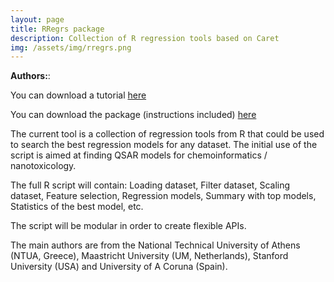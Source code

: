 ```yaml
---
layout: page
title: RRegrs package
description: Collection of R regression tools based on Caret
img: /assets/img/rregrs.png
---
```


<strong>Authors:</strong>:

You can download a tutorial <a href="http://www.enanomapper.net/sites/default/files/presentations/enanomapper_tutorial_rregrs_package_v1.pdf" target="_blank">here</a> 

You can download the package (instructions included) <a href="https://github.com/enanomapper/RRegrs" target ="_blank">here</a>

The current tool is a collection of regression tools from R that could be used to search the best regression models for any dataset. The initial use of the script is aimed at finding QSAR models for chemoinformatics / nanotoxicology.

The full R script will contain: Loading dataset, Filter dataset, Scaling dataset, Feature selection, Regression models, Summary with top models, Statistics of the best model, etc.

The script will be modular in order to create flexible APIs.

The main authors are from the National Technical University of Athens (NTUA, Greece), Maastricht University (UM, Netherlands), Stanford University (USA) and University of A Coruna (Spain).

<br/><br/>


